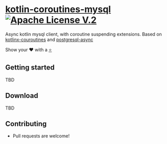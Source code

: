 # [kotlin-coroutines-mysql](https://github.com/oshai/kotlin-coroutines-mysql) [![Apache License V.2](https://img.shields.io/badge/license-Apache%20V.2-blue.svg)](https://github.com/MicroUtils/kotlin-logging/blob/master/LICENSE)

Async kotlin mysql client, with coroutine suspending extensions. Based on [kotlinx-couroutines](https://github.com/Kotlin/kotlinx.coroutines) and [postgresql-async](https://github.com/mauricio/postgresql-async)

Show your :heart: with a [:star:](https://github.com/oshai/kotlin-coroutines-mysql/stargazers)

## Getting started
TBD
## Download
TBD
## Contributing

- Pull requests are welcome!


